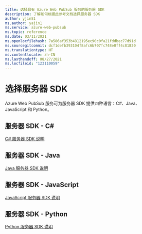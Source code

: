 ```yaml
---
title: 选择具有 Azure Web PubSub 服务的服务器 SDK
description: 了解如何根据此参考文档选择服务器 SDK
author: yjin81
ms.author: yajin1
ms.service: azure-web-pubsub
ms.topic: reference
ms.date: 03/11/2021
ms.openlocfilehash: 7a586af353b4812195ec90c0fa21fddbec77d91d
ms.sourcegitcommit: dcf1defb393104f8afc6b707fc748e0ff4c81830
ms.translationtype: HT
ms.contentlocale: zh-CN
ms.lasthandoff: 08/27/2021
ms.locfileid: "123110059"
---
```

# <a name="choose-the-server-sdks"></a>选择服务器 SDK

Azure Web PubSub 服务可为服务器 SDK 提供四种语言：C#、Java、JavaScript 和 Python。 

## <a name="server-sdk---c"></a>服务器 SDK - C#

[C# 服务器 SDK 说明](reference-server-sdk-csharp.md)

## <a name="server-sdk---java"></a>服务器 SDK - Java

[Java 服务器 SDK 说明](reference-server-sdk-java.md)

## <a name="server-sdk---javascript"></a>服务器 SDK - JavaScript

[JavaScript 服务器 SDK 说明](reference-server-sdk-js.md)

## <a name="server-sdk---python"></a>服务器 SDK - Python

[Python 服务器 SDK 说明](reference-server-sdk-python.md)